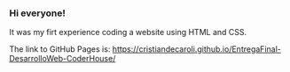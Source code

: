 ### Hi everyone! 

It was my firt experience coding a website using HTML and CSS.

The link to GitHub Pages is: 
https://cristiandecaroli.github.io/EntregaFinal-DesarrolloWeb-CoderHouse/

